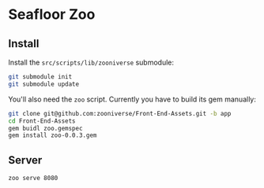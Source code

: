 Seafloor Zoo
============

Install
-------

Install the `src/scripts/lib/zooniverse` submodule:

```bash
git submodule init
git submodule update
```

You'll also need the `zoo` script. Currently you have to build its gem manually:

```bash
git clone git@github.com:zooniverse/Front-End-Assets.git -b app
cd Front-End-Assets
gem buidl zoo.gemspec
gem install zoo-0.0.3.gem
```

Server
------

```bash
zoo serve 8080
```
